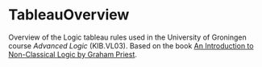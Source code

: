 # TableauOverview

Overview of the Logic tableau rules used in the University of Groningen course _Advanced Logic_ (KIB.VL03). Based on the book [An Introduction to Non-Classical Logic by Graham Priest](http://www.cambridge.org/catalogue/catalogue.asp?isbn=9780521854337).